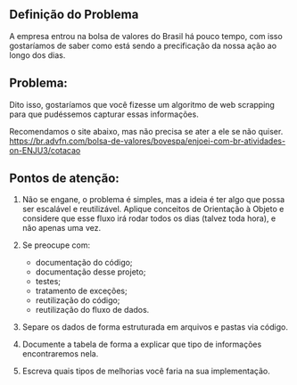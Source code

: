 ## Definição do Problema

A empresa entrou na bolsa de valores do Brasil há pouco tempo, com isso gostaríamos de saber como está sendo a precificação da nossa ação ao longo dos dias.

## Problema:
Dito isso, gostaríamos que você fizesse um algoritmo de web scrapping para que pudéssemos capturar essas informações.

Recomendamos o site abaixo, mas não precisa se ater a ele se não quiser.
https://br.advfn.com/bolsa-de-valores/bovespa/enjoei-com-br-atividades-on-ENJU3/cotacao

## Pontos de atenção:
1. Não se engane, o problema é simples, mas a ideia é ter algo que possa ser escalável e reutilizável.
Aplique conceitos de Orientação à Objeto e considere que esse fluxo irá rodar todos os dias (talvez toda hora), e não apenas uma vez.

2. Se preocupe com:
    - documentação do código;
    - documentação desse projeto;
    - testes;
    - tratamento de exceções;
    - reutilização do código;
    - reutilização do fluxo de dados.
    
3. Separe os dados de forma estruturada em arquivos e pastas via código.

4. Documente a tabela de forma a explicar que tipo de informações encontraremos nela.

5. Escreva quais tipos de melhorias você faria na sua implementação.